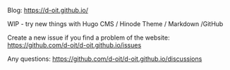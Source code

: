 Blog: https://d-oit.github.io/

WIP - try new things with Hugo CMS / Hinode Theme / Markdown /GitHub 


Create a new issue if you find a problem of the website: https://github.com/d-oit/d-oit.github.io/issues

Any questions: https://github.com/d-oit/d-oit.github.io/discussions
